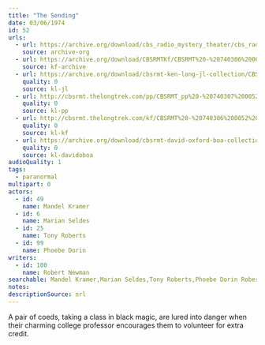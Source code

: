 ```yaml
---
title: "The Sending"
date: 03/06/1974
id: 52
urls: 
  - url: https://archive.org/download/cbs_radio_mystery_theater/cbs_radio_mystery_theater-0051-0100.zip/cbs_radio_mystery_theater-0051-0100%2Fcbsrmt_0052_the_sending.mp3
    source: archive-org
  - url: https://archive.org/download/CBSRMTKf/CBSRMT%20-%20740306%200052%20The%20Sending_kf.mp3
    source: kf-archive
  - url: https://archive.org/download/cbsrmt-ken-long-jl-collection/CBSRMT - 740306 0052 The Sending_jl.mp3
    quality: 0
    source: kl-jl
  - url: http://cbsrmt.thelongtrek.com/pp/CBSRMT_pp%20-%20740307%200052%20The%20Sending.mp3
    quality: 0
    source: kl-pp
  - url: http://cbsrmt.thelongtrek.com/kf/CBSRMT%20-%20740306%200052%20The%20Sending_kf.mp3
    quality: 0
    source: kl-kf
  - url: https://archive.org/download/cbsrmt-david-oxford-boa-collection/CBSRMT-740306-0052-The-Sending-(64-44)_kf-{BoA}.mp3
    quality: 0
    source: kl-davidoboa
audioQuality: 1
tags: 
  - paranormal
multipart: 0
actors:  
  - id: 49
    name: Mandel Kramer  
  - id: 6
    name: Marian Seldes  
  - id: 25
    name: Tony Roberts  
  - id: 99
    name: Phoebe Dorin
writers:  
  - id: 100
    name: Robert Newman
searchable: Mandel Kramer,Marian Seldes,Tony Roberts,Phoebe Dorin Robert Newman
notes: 
descriptionSource: nrl
---
```

A pair of coeds, taking a class in black magic, are lured into danger when their charming college professor encourages them to volunteer for extra credit.